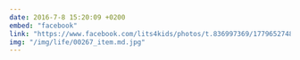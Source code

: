 ```yaml
---
date: 2016-7-8 15:20:09 +0200
embed: "facebook"
link: "https://www.facebook.com/lits4kids/photos/t.836997369/1779652748937729/?type=3&theater"
img: "/img/life/00267_item.md.jpg"
---
```

